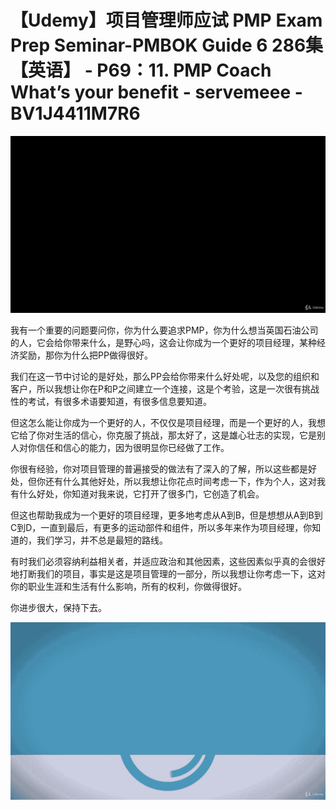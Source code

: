 # 【Udemy】项目管理师应试 PMP Exam Prep Seminar-PMBOK Guide 6  286集【英语】 - P69：11. PMP Coach What’s your benefit - servemeee - BV1J4411M7R6

![](img/c2169d5082cb0c2d408b34cb34ccfc97_0.png)

我有一个重要的问题要问你，你为什么要追求PMP，你为什么想当英国石油公司的人，它会给你带来什么，是野心吗，这会让你成为一个更好的项目经理，某种经济奖励，那你为什么把PP做得很好。

我们在这一节中讨论的是好处，那么PP会给你带来什么好处呢，以及您的组织和客户，所以我想让你在P和P之间建立一个连接，这是个考验，这是一次很有挑战性的考试，有很多术语要知道，有很多信息要知道。

但这怎么能让你成为一个更好的人，不仅仅是项目经理，而是一个更好的人，我想它给了你对生活的信心，你克服了挑战，那太好了，这是雄心壮志的实现，它是别人对你信任和信心的能力，因为很明显你已经做了工作。

你很有经验，你对项目管理的普遍接受的做法有了深入的了解，所以这些都是好处，但你还有什么其他好处，所以我想让你花点时间考虑一下，作为个人，这对我有什么好处，你知道对我来说，它打开了很多门，它创造了机会。

但这也帮助我成为一个更好的项目经理，更多地考虑从A到B，但是想想从A到B到C到D，一直到最后，有更多的运动部件和组件，所以多年来作为项目经理，你知道的，我们学习，并不总是最短的路线。

有时我们必须容纳利益相关者，并适应政治和其他因素，这些因素似乎真的会很好地打断我们的项目，事实是这是项目管理的一部分，所以我想让你考虑一下，这对你的职业生涯和生活有什么影响，所有的权利，你做得很好。

你进步很大，保持下去。

![](img/c2169d5082cb0c2d408b34cb34ccfc97_2.png)